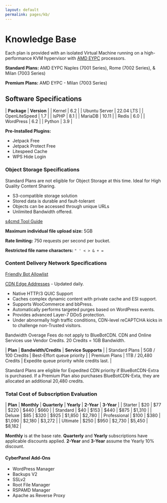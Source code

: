 ```yaml
---
layout: default
permalink: pages/kb/
---
```

# Knowledge Base

Each plan is provided with an isolated Virtual Machine running on a high-performance KVM hypervisor with [AMD EYPC](https://www.linode.com/amd/) processors.

**Standard Plans:** AMD EYPC Naples (7001 Series), Rome (7002 Series), & Milan (7003 Series)

**Premium Plans:** AMD EYPC - Milan (7003 Series)

## Software Specifications

| **Package**   | **Version** |
| Kernel        | 6.2 |
| Ubuntu Server | 22.04 LTS |
| OpenLiteSpeed | 1.7 |
| lsPHP         | 8.1 |
| MariaDB       | 10.11 |
| Redis         | 6.0 |
| WordPress     | 6.2 |
| Python        | 3.9 |

**Pre-Installed Plugins:**

- Jetpack Free
- Jetpack Protect Free
- Litespeed Cache
- WPS Hide Login

### Object Storage Specifications

Standard Plans are not eligible for Object Storage at this time. Ideal for High Quality Content Sharing.

- S3-compatible storage solution
- Stored data is durable and fault-tolerant
- Objects can be accessed through unique URLs
- Unlimited Bandwidth offered.

[s4cmd Tool Guide](https://www.linode.com/docs/products/storage/object-storage/guides/s4cmd/)

**Maximum individual file upload size:** 5GB

**Rate limiting:** 750 requests per second per bucket.

**Restricted file name characters:** ```" ' < > & + =```

### Content Delivery Network Specifications

[Friendly Bot Allowlist](https://www.quic.cloud/docs/cdn/friendly-bot-allowlist/)

[CDN Edge Addresses](https://quic.cloud/ips) - Updated daily.

- Native HTTP/3 QUIC Support
- Caches complex dynamic content with private cache and ESI support.
- Supports WooCommerce and bbPress.
- Automatically performs targeted purges based on WordPress events.
- Provides advanced Layer-7 DDoS protection.
- Under abnormally high traffic conditions, CDN-level reCAPTCHA kicks in to challenge non-Trusted visitors.

Bandwidth Overage Fees do not apply to BlueBotCDN. CDN and Online Services use Vendor Credits. 20 Credits = 1GB Bandwidth.

| **Plan**       | **Bandwidth/Credits** | **Service Supports** |
| Standard Plans | 5GB / 100 Credits    | Best-Effort queue priority |
| Premium Plans  | 1TB / 20,480 Credits | Expedite queue priority while credits last. |

Standard Plans are eligible for Expedited CDN priority if BlueBotCDN-Extra is purchased. If a Premium Plan also purchases BlueBotCDN-Exta, they are allocated an additional 20,480 credits.

### Total Cost of Subscription Evaluation

| **Plan**     | **Monthly** | **Quarterly** | **Yearly** | **2-Year** | **3-Year** |
| Starter      | $20         | $77           | $220       | $440       | $660   |
| Standard     | $40         | $153          | $440       | $875       | $1,310 |
| Deluxe       | $85         | $320          | $925       | $1,850     | $2,780 |
| Professional | $100        | $380          | $1,090     | $2,180     | $3,272 |
| Ultimate     | $250        | $950          | $2,730     | $5,450     | $8,182 |

**Monthly** is at the base rate. **Quarterly** and **Yearly** subscriptions have applicable discounts applied. **2-Year** and **3-Year** assume the Yearly 10% discount.

#### CyberPanel Add-Ons

- WordPress Manager
- Backups V2
- SSLv2
- Root File Manager
- RSPAMD Manager
- Apache as Reverse Proxy
